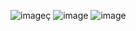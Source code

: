 ![image](https://github.com/William-Vera/safeair/assets/108200901/d1deed66-8ea1-4fef-91d0-0f93fa5e523b)ç
![image](https://github.com/William-Vera/safeair/assets/108200901/d274d9e4-3e0c-4aa0-8cbf-6b1862b6a1f5)
![image](https://github.com/William-Vera/safeair/assets/108200901/0463b8b5-2e05-48b1-81ad-42dc3e8a98d8)



